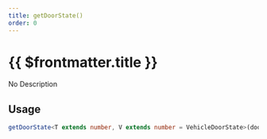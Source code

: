 ```yaml
---
title: getDoorState()
order: 0
---
```


# {{ $frontmatter.title }}

No Description

## Usage

```ts
getDoorState<T extends number, V extends number = VehicleDoorState>(doorId: T): V;
```
